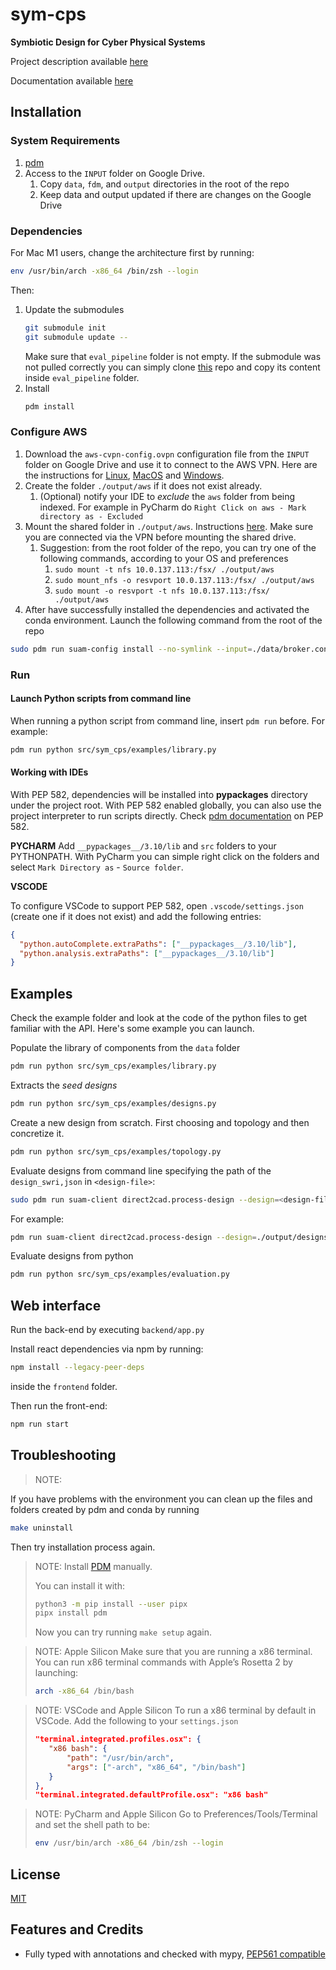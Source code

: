 # sym-cps

**Symbiotic Design for Cyber Physical Systems**

Project description available [here](https://www.darpa.mil/program/symbiotic-design-for-cyber-physical-systems)

Documentation available [here](https://uc-berkeley-data-discovery-2022.github.io/berkeley-cps-symbiotic-design/)


## Installation

### System Requirements

1. [pdm](https://github.com/pdm-project/pdm)
2. Access to the `INPUT` folder on Google Drive.
   1. Copy `data`, `fdm`, and `output` directories in the root of the repo
   2. Keep data and output updated if there are changes on the Google Drive

### Dependencies

For Mac M1 users, change the architecture first by running:
```bash
env /usr/bin/arch -x86_64 /bin/zsh --login
```

Then:

1. Update the submodules
    ```bash
    git submodule init
    git submodule update --
    ```
    Make sure that `eval_pipeline` folder is not empty. 
    If the submodule was not pulled correctly you can simply clone [this](https://github.com/LOGiCS-Project/swri-simple-uam-pipeline.git) repo and copy its content inside `eval_pipeline` folder.
2. Install
    ```bash
    pdm install
    ```

### Configure AWS

1. Download the `aws-cvpn-config.ovpn` configuration file from the `INPUT` folder on Google Drive and use it to connect to the AWS VPN. Here are the instructions for [Linux](https://docs.aws.amazon.com/vpn/latest/clientvpn-user/linux.html), [MacOS](https://docs.aws.amazon.com/vpn/latest/clientvpn-user/macos.html) and [Windows](https://docs.aws.amazon.com/vpn/latest/clientvpn-user/windows.html).
2. Create the folder `./output/aws` if it does not exist already.
    1. (Optional) notify your IDE to _exclude_ the `aws` folder from being indexed. For example in PyCharm do `Right Click on aws - Mark directory as - Excluded`
3. Mount the shared folder in `./output/aws`. Instructions [here](https://docs.aws.amazon.com/fsx/latest/OpenZFSGuide/mount-openzfs-volumes.html). Make sure you are connected via the VPN before mounting the shared drive.
    1. Suggestion: from the root folder of the repo, you can try one of the following commands, according to your OS and preferences
        1. `sudo mount -t nfs 10.0.137.113:/fsx/ ./output/aws`
        2. `sudo mount_nfs -o resvport 10.0.137.113:/fsx/ ./output/aws`
        3. `sudo mount -o resvport -t nfs 10.0.137.113:/fsx/ ./output/aws`
4. After have successfully installed the dependencies and activated the conda environment. Launch the following command from the root of the repo 
```bash
sudo pdm run suam-config install --no-symlink --input=./data/broker.conf.yaml
```

### Run

#### Launch Python scripts from command line

When running a python script from command line, insert `pdm run` before. For example:

```bash
pdm run python src/sym_cps/examples/library.py
```


#### Working with IDEs

With PEP 582, dependencies will be installed into __pypackages__ directory under the project root. With PEP 582 enabled globally, you can also use the project interpreter to run scripts directly.
Check [pdm documentation](https://pdm.fming.dev/latest/usage/pep582/) on PEP 582.


**PYCHARM**
Add `__pypackages__/3.10/lib` and `src` folders to your PYTHONPATH. With PyCharm you can simple right click on the folders and select `Mark Directory as` - `Source folder`.

**VSCODE**

To configure VSCode to support PEP 582, open `.vscode/settings.json` (create one if it does not exist) and add the following entries:
```json
{
  "python.autoComplete.extraPaths": ["__pypackages__/3.10/lib"],
  "python.analysis.extraPaths": ["__pypackages__/3.10/lib"]
}
```



## Examples

Check the example folder and look at the code of the python files to get familiar with the API. Here's some example you can launch.

Populate the library of components from the `data` folder
```bash
pdm run python src/sym_cps/examples/library.py
```

Extracts the _seed designs_
```bash
pdm run python src/sym_cps/examples/designs.py
```

Create a new design from scratch. First choosing and topology and then concretize it.
```bash
pdm run python src/sym_cps/examples/topology.py
```


Evaluate designs from command line specifying the path of the `design_swri,json` in `<design-file>`:
```bash
sudo pdm run suam-client direct2cad.process-design --design=<design-file> --results=./output/aws/results
```

For example:
```bash
pdm run suam-client direct2cad.process-design --design=./output/designs/TestQuad/design_swri.json --results=./output/aws/results
```


Evaluate designs from python
```bash
pdm run python src/sym_cps/examples/evaluation.py
```


## Web interface

Run the back-end by executing `backend/app.py`

Install react dependencies via npm by running:

```bash
npm install --legacy-peer-deps
```

inside the `frontend` folder.

Then run the front-end:

```bash
npm run start
```




## Troubleshooting

> NOTE:

If you have problems with the environment you can clean up the files and folders created by pdm and conda by running

```bash
make uninstall
```

Then try installation process again.



> NOTE:
> Install 
> [PDM](https://github.com/pdm-project/pdm)
> manually.
>
> You can install it with:
>
> ```bash
> python3 -m pip install --user pipx
> pipx install pdm
> ```
>
> Now you can try running `make setup` again.



> NOTE: Apple Silicon
> Make sure that you are running a x86 terminal.
> You can run x86 terminal commands with Apple’s Rosetta 2 by launching:
>
> ```bash
> arch -x86_64 /bin/bash
> ```
> 


> NOTE: VSCode and Apple Silicon
> To run a x86 terminal by default in VSCode. Add the following to your `settings.json`
> ```json
> "terminal.integrated.profiles.osx": {
>    "x86 bash": {
>        "path": "/usr/bin/arch",
>        "args": ["-arch", "x86_64", "/bin/bash"]
>    }
>},
>"terminal.integrated.defaultProfile.osx": "x86 bash"
> ```

> NOTE: PyCharm and Apple Silicon
> Go to Preferences/Tools/Terminal and set the shell path to be:
>  ```bash
>  env /usr/bin/arch -x86_64 /bin/zsh --login
> ```



## License

[MIT](https://github.com/piergiuseppe/sym-cps/blob/master/LICENSE)

## Features and Credits

- Fully typed with annotations and checked with mypy,
  [PEP561 compatible](https://www.python.org/dev/peps/pep-0o561/)
